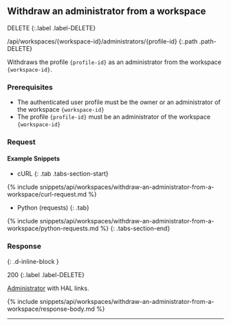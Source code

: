 ## Withdraw an administrator from a workspace

DELETE
{:.label .label-DELETE}

/api/workspaces/{workspace-id}/administrators/{profile-id}
{:.path .path-DELETE}

Withdraws the profile `{profile-id}` as an administrator from the workspace `{workspace-id}`.

### Prerequisites
- The authenticated user profile must be the owner or an administrator of the workspace `{workspace-id}`
- The profile `{profile-id}` must be an administrator of the workspace `{workspace-id}`

### Request
#### Example Snippets
- cURL
{: .tab .tabs-section-start}

{% include snippets/api/workspaces/withdraw-an-administrator-from-a-workspace/curl-request.md %}

- Python (requests)
{: .tab}

{% include snippets/api/workspaces/withdraw-an-administrator-from-a-workspace/python-requests.md %}
{: .tabs-section-end}

### Response
{: .d-inline-block }

200
{:.label .label-DELETE}

[Administrator](#administrator) with HAL links.

{% include snippets/api/workspaces/withdraw-an-administrator-from-a-workspace/response-body.md %}

---
